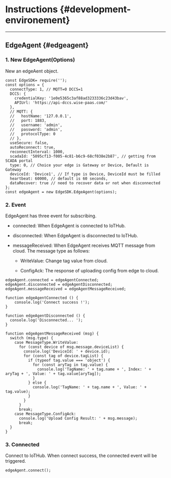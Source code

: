 # Instructions {#development-environement}

---

## EdgeAgent {#edgeagent}

### 1. New EdgeAgent\(Options\)

New  an edgeAent object.

```
const EdgeSDK= require('');
const options = {
  connectType: 1, // MQTT=0 DCCS=1
  DCCS: {
    credentialKey: '1e0e5365c3af88ad3233336c23d43bav',
    APIUrl: 'https://api-dccs.wise-paas.com/'
  },
  // MQTT: {
  //   hostName: '127.0.0.1',
  //   port: 1883,
  //   username: 'admin',
  //   password: 'admin',
  //   protocolType: 0
  // },
  useSecure: false,
  autoReconnect: true,
  reconnectInterval: 1000,
  scadaId: '5095cf13-f005-4c81-b6c9-68cf038e2b87', // getting from SCADA portal
  type: 0, // Choice your edge is Gateway or Device, Default is Gateway
  deviceId: 'Device1', // If type is Device, DeviceId must be filled
  heartbeat: 60000, // default is 60 seconds,
  dataRecover: true // need to recover data or not when disconnected
};
const edgeAgent = new EdgeSDK.EdgeAgent(options);
```

### 2. Event

EdgeAgent has three event for subscribing.

* connected: When EdgeAgent is connected to IoTHub.
* disconnected: When EdgeAgent is disconnected to IoTHub.
* messageReceived: When EdgeAgent receives MQTT message from cloud. The message type as follows:

  * WriteValue: Change tag value from cloud.

  * ConfigAck: The response of uploading config from edge to cloud.

```
edgeAgent.connected = edgeAgentConnected;
edgeAgent.disconnected = edgeAgentDisconnected;
edgeAgent.messageReceived = edgeAgentMessageReceived;

function edgeAgentConnected () {
    console.log('Connect success !');
}

function edgeAgentDisconnected () {
  console.log('Disconnected... ');
}

function edgeAgentMessageReceived (msg) {
  switch (msg.type) {
    case MessageType.WriteValue:
      for (const device of msg.message.deviceList) {
        console.log('DeviceId: ' + device.id);
        for (const tag of device.tagList) {
          if (typeof tag.value === 'object') {
            for (const aryTag in tag.value) {
              console.log('TagName: ' + tag.name + ', Index: ' + aryTag + ', Value: ' + tag.value[aryTag]);
            }
          } else {
            console.log('TagName: ' + tag.name + ', Value: ' + tag.value);
          }
        }
      }
      break;
    case MessageType.ConfigAck:
      console.log('Upload Config Result: ' + msg.message);
      break;
  }
}
```

### 3. Connected

Connect to IoTHub. When connect success, the connected event will be triggered.

```
edgeAgent.connect();
```



